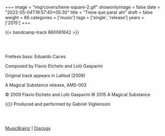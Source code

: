 +++
image = "img/covers/tiene-square-2.gif"
showonlyimage = false
date = "2022-05-04T19:57:40+05:30"
title = "Tiene que parar ahí"
draft = false
weight = 66
categories = ['music']
tags = ['single', 'release']
years = ['2015']
+++


<!--more-->
{{< bandcamp-track 660061642 >}}




<br><br>

Fretless bass: Eduardo Caces

Composed by Flavio Etcheto and Loló Gasparini

Original track appears in Latitud (2009)

A Magical Substance release, AMS-003

© 2009 Flavio Etcheto and Loló Gasparini ℗ 2015 A Magical Substance

{{<youtube-custom id="kDoJYNWhUBk" autoplay="false" width="200px" height="200px" color="white" modestbranding="1">}}
Produced and performed by Gabriel Vigliensoni

<br><br>

[MusicBrainz](https://musicbrainz.org/release-group/7ef07b13-0293-4095-8a7b-d9ea6998e675) | [Discogs](https://www.discogs.com/Gabriel-Vigliensoni-Tiene-Que-Parar-Ah%C3%AD/release/6855619)

